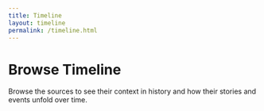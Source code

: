 ```yaml
---
title: Timeline
layout: timeline
permalink: /timeline.html
---
```


# Browse Timeline

Browse the sources to see their context in history and how their stories and events unfold over time.
